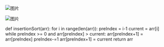 ![图片](https://user-images.githubusercontent.com/38878365/182561485-c0bbbfe7-f52d-450e-906b-1c4c2283ed3d.png)


![图片](https://user-images.githubusercontent.com/38878365/182562299-11f077b2-21e1-4d1d-8d85-9655172c39a8.png)



def insertionSort(arr):
    for i in range(len(arr)):
        preIndex = i-1
        current = arr[i]
        while preIndex >= 0 and arr[preIndex] > current:
            arr[preIndex+1] = arr[preIndex]
            preIndex-=1
        arr[preIndex+1] = current
    return arr
